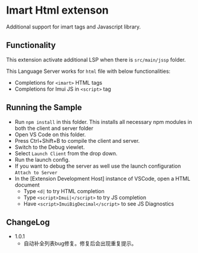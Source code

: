 # Imart Html extenson

Additional support for imart tags and Javascript library.

## Functionality

This extension activate additional LSP when there is `src/main/jssp` folder.

This Language Server works for `html` file with below functionalities:

- Completions for `<imart>` HTML tags
- Completions for Imui JS in `<script>` tag

## Running the Sample

- Run `npm install` in this folder. This installs all necessary npm modules in both the client and server folder
- Open VS Code on this folder.
- Press Ctrl+Shift+B to compile the client and server.
- Switch to the Debug viewlet.
- Select `Launch Client` from the drop down.
- Run the launch config.
- If you want to debug the server as well use the launch configuration `Attach to Server`
- In the [Extension Development Host] instance of VSCode, open a HTML document
  - Type `<d|` to try HTML completion
  - Type `<script>Imui|</script>` to try JS completion
  - Have `<script>ImuiBigDecimal</script>` to see JS Diagnostics

## ChangeLog

- 1.0.1
  - 自动补全列表bug修复。修复后会出现重复提示。